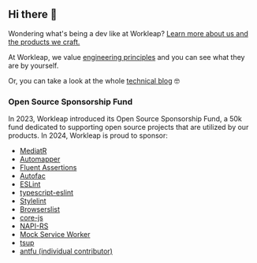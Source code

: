 ## Hi there 👋 
Wondering what's being a dev like at Workleap? [Learn more about us and the products we craft.](https://workleap.com/careers-developers/) 

At Workleap, we value [engineering principles](https://medium.com/workleap/engineering-principles-at-gsoft-8f480f7c40cf) and you can see what they are by yourself.

Or, you can take a look at the whole [technical blog](https://medium.com/workleap) 🤓

### Open Source Sponsorship Fund

In 2023, Workleap introduced its Open Source Sponsorship Fund, a 50k fund dedicated to supporting open source projects that are utilized by our products. In 2024, Workleap is proud to sponsor:

- [MediatR](https://github.com/jbogard/MediatR)
- [Automapper](https://github.com/AutoMapper/AutoMapper)
- [Fluent Assertions](https://fluentassertions.com/)
- [Autofac](https://autofac.org/)
- [ESLint](https://eslint.org/)
- [typescript-eslint](https://typescript-eslint.io/)
- [Stylelint](https://stylelint.io/)
- [Browserslist](https://browsersl.ist/)
- [core-js](https://github.com/zloirock/core-js)
- [NAPI-RS](https://napi.rs/)
- [Mock Service Worker](https://mswjs.io/)
- [tsup](https://tsup.egoist.dev/)
- [antfu (individual contributor)](https://twitter.com/antfu7)
